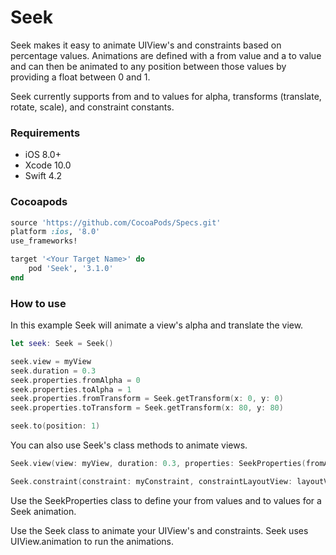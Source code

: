 Seek
====

Seek makes it easy to animate UIView's and constraints based on percentage values.  Animations are defined with a from value and a to value and can then be animated to any position between those values by providing a float between 0 and 1.

Seek currently supports from and to values for alpha, transforms (translate, rotate, scale), and constraint constants.

### Requirements

- iOS 8.0+
- Xcode 10.0
- Swift 4.2

### Cocoapods

```ruby
source 'https://github.com/CocoaPods/Specs.git'
platform :ios, '8.0'
use_frameworks!

target '<Your Target Name>' do
    pod 'Seek', '3.1.0'
end
```

### How to use

In this example Seek will animate a view's alpha and translate the view.

```swift
let seek: Seek = Seek()

seek.view = myView
seek.duration = 0.3
seek.properties.fromAlpha = 0
seek.properties.toAlpha = 1
seek.properties.fromTransform = Seek.getTransform(x: 0, y: 0)
seek.properties.toTransform = Seek.getTransform(x: 80, y: 80)

seek.to(position: 1)
```

You can also use Seek's class methods to animate views.

```swift
Seek.view(view: myView, duration: 0.3, properties: SeekProperties(fromAlpha: 0, toAlpha: 1))

Seek.constraint(constraint: myConstraint, constraintLayoutView: layoutView, duration: 0.3, properties: SeekProperties(fromConstraintConstant: 0, toConstraintConstant: 50))
```

Use the SeekProperties class to define your from values and to values for a Seek animation.

Use the Seek class to animate your UIView's and constraints.  Seek uses UIView.animation to run the animations.
